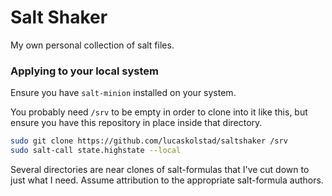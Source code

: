 # Salt Shaker

My own personal collection of salt files.

### Applying to your local system

Ensure you have `salt-minion` installed on your system.

You probably need `/srv` to be empty in order to clone into it like this, but
ensure you have this repository in place inside that directory.

```bash
sudo git clone https://github.com/lucaskolstad/saltshaker /srv
sudo salt-call state.highstate --local
```

Several directories are near clones of salt-formulas that I've cut down to just
what I need. Assume attribution to the appropriate salt-formula authors.
